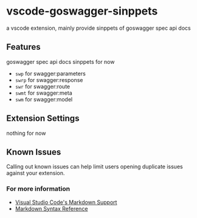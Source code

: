 
# vscode-goswagger-sinppets

a vscode extension, mainly provide sinppets of goswagger spec api docs

## Features

goswagger spec api docs sinppets for now

* `swp` for swagger:parameters
* `swrp` for swagger:response
* `swr` for swagger:route
* `swmt` for swagger:meta
* `swm` for swagger:model

## Extension Settings

nothing for now

## Known Issues

Calling out known issues can help limit users opening duplicate issues against your extension.

### For more information

* [Visual Studio Code's Markdown Support](http://code.visualstudio.com/docs/languages/markdown)
* [Markdown Syntax Reference](https://help.github.com/articles/markdown-basics/)

